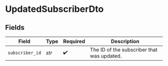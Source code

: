 # UpdatedSubscriberDto


## Fields

| Field                                      | Type                                       | Required                                   | Description                                |
| ------------------------------------------ | ------------------------------------------ | ------------------------------------------ | ------------------------------------------ |
| `subscriber_id`                            | *str*                                      | :heavy_check_mark:                         | The ID of the subscriber that was updated. |